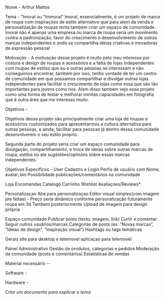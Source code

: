 Nome -
	Arthur Mattos

Tema -
	"Imoral ou "Immoral"
	Imoral, essencialmente, é um projeto de marca de roupa com inspirações de estilo alternativo que para alem da venda e personalização de roupas tenta também criar um espaço de comunidade. Imoral não é apenas uma empresa ou marca de roupa seria um movimento contra a padronização, favor do crescimento e desenvolvimento de outras marcas independentes e onde se compartilha ideias criativas e inovadoras de expressão pessoal

Motivação -
	A motivação desse projeto é muito pelo meu interesse por costura e design de roupas e acessórios e a falta de lojas independentes com roupas de estilos que eu e outras pessoas se interessam e não conseguimos encontrar, também por isso, tenho vontade de ter um centro de comunidade em que possamos compartilhar e divulgar outras lojas independentes para facilitar o crescimento de lojas como essa que são tão importantes para jovens como nos. Alem disso também vejo esse projeto como uma forma de testar e melhorar minhas capacidades em fotografia que é outra área que me interesso muito.

Objetivos -

Objetivos desse projeto são principalmente criar uma loja de roupas e acessórios customizados para apresentarmos a cultura alternativa para outras pessoas, e ainda, facilitar para pessoas já dentro dessa comunidade desenvolverem o seu estilo próprio.

Segunda parte do projeto seria criar um espaço comunidade para divulgação, compartilhamento, e troca de ideias sobre outras marcas de roupa, estilos ou ate sugestões/opiniões sobre essas marcas independentes.

Objetivos Específicos -
User
	Cadastro e Login
	Perfis de usuário com Nome, avatar, bio
	Possibilidade publicações/comentários na comunidade
	
Loja
	Encomendas
	Catalogo
	Carrinho
	Wishlist
	Avaliaçoes/Reviews*
	
	
Personalizaçao
	Aba para personalizaçao 
	Editor visual simples(com imagem pre feitas) - Preço seria dinâmico conforme personalização
		futuramente roupa em 3d
			Tambem posteriormente Upload de imagem para design própria
	
Espaço comunidade
	Publicar posts (texto, imagem, link)
	Curtir e comentar
	Seguir outros usuários/marcas
	Categorias de posts (ex: “Novas marcas”, “Ideias de design”, “Inspiração visual”)
	Hashtags ou tags temáticas
	
Gerais
	site para desktop e telemovel
	aplicaçao para telemovel
	
Painel Administrativo
	Gestão de produtos, categorias e pedidos
	Moderação da comunidade (posts e comentários)
	Estatísticas de vendas
	


Material necessário --

Software -


Hardware -



*Criar um documento para explicar o tema*
